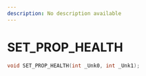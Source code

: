```yaml
---
description: No description available 
---
```


# SET_PROP_HEALTH

```cpp
void SET_PROP_HEALTH(int _Unk0, int _Unk1);
```